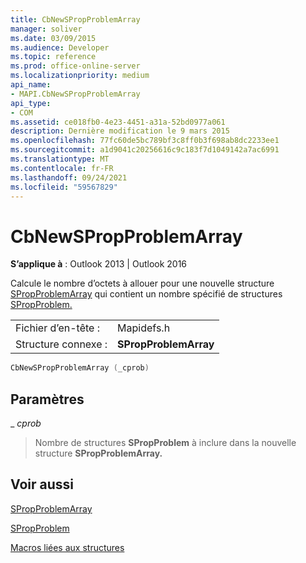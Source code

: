 ```yaml
---
title: CbNewSPropProblemArray
manager: soliver
ms.date: 03/09/2015
ms.audience: Developer
ms.topic: reference
ms.prod: office-online-server
ms.localizationpriority: medium
api_name:
- MAPI.CbNewSPropProblemArray
api_type:
- COM
ms.assetid: ce018fb0-4e23-4451-a31a-52bd0977a061
description: Dernière modification le 9 mars 2015
ms.openlocfilehash: 77fc60de5bc789bf3c8ff0b3f698ab8dc2233ee1
ms.sourcegitcommit: a1d9041c20256616c9c183f7d1049142a7ac6991
ms.translationtype: MT
ms.contentlocale: fr-FR
ms.lasthandoff: 09/24/2021
ms.locfileid: "59567829"
---
```

# <a name="cbnewspropproblemarray"></a>CbNewSPropProblemArray

  
  
**S’applique à** : Outlook 2013 | Outlook 2016 
  
Calcule le nombre d’octets à allouer pour une nouvelle structure [SPropProblemArray](spropproblemarray.md) qui contient un nombre spécifié de structures [SPropProblem.](spropproblem.md) 
  
|||
|:-----|:-----|
|Fichier d’en-tête :  <br/> |Mapidefs.h  <br/> |
|Structure connexe :  <br/> |**SPropProblemArray** <br/> |
   
```cpp
CbNewSPropProblemArray (_cprob)
```

## <a name="parameters"></a>Paramètres

 _ _cprob_
  
> Nombre de structures **SPropProblem** à inclure dans la nouvelle structure **SPropProblemArray.** 
    
## <a name="see-also"></a>Voir aussi



[SPropProblemArray](spropproblemarray.md)
  
[SPropProblem](spropproblem.md)


[Macros liées aux structures](macros-related-to-structures.md)

